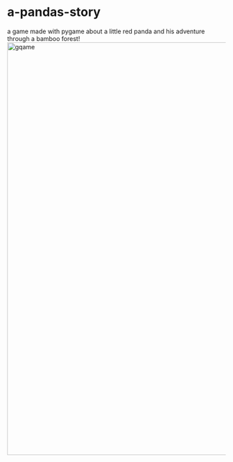 # a-pandas-story
a game made with pygame about a little red panda and his adventure through a bamboo forest!
<img width="952" alt="gqame" src="https://github.com/johm01/a-pandas-story/assets/97820338/35c4196f-7c05-4d7f-a35b-1a132ec6c5ea">



